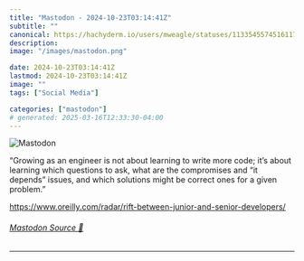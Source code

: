 ```yaml
---
title: "Mastodon - 2024-10-23T03:14:41Z"
subtitle: ""
canonical: https://hachyderm.io/users/mweagle/statuses/113354557451611796
description:
image: "/images/mastodon.png"

date: 2024-10-23T03:14:41Z
lastmod: 2024-10-23T03:14:41Z
image: ""
tags: ["Social Media"]

categories: ["mastodon"]
# generated: 2025-03-16T12:33:30-04:00
---
```

![Mastodon](/images/mastodon.png)

<p>“Growing as an engineer is not about learning to write more code; it’s about learning which questions to ask, what are the compromises and “it depends” issues, and which solutions might be correct ones for a given problem.”</p><p><a href="https://www.oreilly.com/radar/rift-between-junior-and-senior-developers/" target="_blank" rel="nofollow noopener noreferrer" translate="no"><span class="invisible">https://www.</span><span class="ellipsis">oreilly.com/radar/rift-between</span><span class="invisible">-junior-and-senior-developers/</span></a></p>


###### [Mastodon Source 🐘](https://hachyderm.io/@mweagle/113354557451611796)

___
